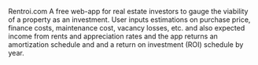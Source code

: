 Rentroi.com A free web-app for real estate investors to gauge the viability of a property as an investment. 
User inputs estimations on purchase price, finance costs, maintenance cost, vacancy losses, etc.
and also expected income from rents and appreciation rates and the app returns an amortization 
schedule and and a return on investment (ROI) schedule by year.
